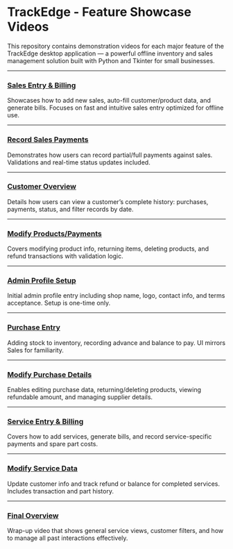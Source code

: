 # TrackEdge - Feature Showcase Videos

This repository contains demonstration videos for each major feature of the TrackEdge desktop application — a powerful offline inventory and sales management solution built with Python and Tkinter for small businesses.

---

### [Sales Entry & Billing](./TrackEdge-Videos/day_1_video.mp4)
Showcases how to add new sales, auto-fill customer/product data, and generate bills. Focuses on fast and intuitive sales entry optimized for offline use.

---

### [Record Sales Payments](./TrackEdge-Videos/day_2_video.mp4)
Demonstrates how users can record partial/full payments against sales. Validations and real-time status updates included.

---

### [Customer Overview](./TrackEdge-Videos/day3.mp4)
Details how users can view a customer’s complete history: purchases, payments, status, and filter records by date.

---

### [Modify Products/Payments](./TrackEdge-Videos/day4.mp4)
Covers modifying product info, returning items, deleting products, and refund transactions with validation logic.

---

### [Admin Profile Setup](./TrackEdge-Videos/da5.mp4)
Initial admin profile entry including shop name, logo, contact info, and terms acceptance. Setup is one-time only.

---

### [Purchase Entry](./TrackEdge-Videos/day6.mp4)
Adding stock to inventory, recording advance and balance to pay. UI mirrors Sales for familiarity.

---

### [Modify Purchase Details](./TrackEdge-Videos/day7.mp4)
Enables editing purchase data, returning/deleting products, viewing refundable amount, and managing supplier details.

---

### [Service Entry & Billing](./TrackEdge-Videos/day8.mp4)
Covers how to add services, generate bills, and record service-specific payments and spare part costs.

---

### [Modify Service Data](./TrackEdge-Videos/day9.mp4)
Update customer info and track refund or balance for completed services. Includes transaction and part history.

---

### [Final Overview](./TrackEdge-Videos/day10.mp4)
Wrap-up video that shows general service views, customer filters, and how to manage all past interactions effectively.

